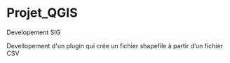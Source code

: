 # Projet_QGIS
Developement SIG


Devellopement d'un plugin qui crée un fichier shapefile à partir d’un fichier CSV
